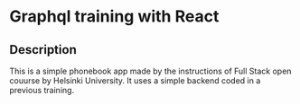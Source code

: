 # Graphql training with React

## Description

This is a simple phonebook app made by the instructions of Full Stack open couurse by Helsinki University. It uses a simple backend coded in a previous training.